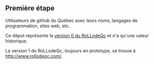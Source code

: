 ## Première étape

Utilisateurs de github du Québec
avec leurs noms, langages de programmation, sites web, etc.

Ce dépot représente la [version 0 du RoLLodeQc](http://rollodeqc-v0.waglo.com/) et n'a qu'une valeur historique.

La version 1 du RoLLodeQc, toujours en prototype, se trouve à <http://www.rollodeqc.com/>.
